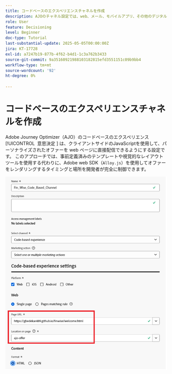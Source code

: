 ```yaml
---
title: コードベースのエクスペリエンスチャネルを作成
description: AJOのチャネル設定では、web、メール、モバイルアプリ、その他のデジタルタッチポイントなど、特定のチャネルを使用してパーソナライズされたコンテンツ（オファーなど）を配信する方法を定義します。
role: User
feature: Decisioning
level: Beginner
doc-type: Tutorial
last-substantial-update: 2025-05-05T00:00:00Z
jira: KT-17728
exl-id: a7247b19-877b-4f62-b4d1-1c3a762b3433
source-git-commit: 9a35160921988103182815efd3551151c09b9bb4
workflow-type: tm+mt
source-wordcount: '92'
ht-degree: 0%

---
```


# コードベースのエクスペリエンスチャネルを作成

Adobe Journey Optimizer（AJO）のコードベースのエクスペリエンス [!UICONTROL &#x200B; 意思決定 &#x200B;] は、クライアントサイドのJavaScriptを使用して、パーソナライズされたオファーを web ページに直接配信できるようにする設定です。 このアプローチでは、事前定義済みのテンプレートや視覚的なレイアウトツールを使用する代わりに、Adobe web SDK（`Alloy.js`）を使用してオファーをレンダリングするタイミングと場所を開発者が完全に制御できます。

![create-channel](assets/cbe-channel.png)
